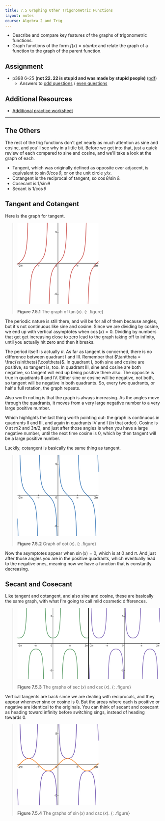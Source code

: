 ```yaml
---
title: 7.5 Graphing Other Trigonometric Functions
layout: notes
course: Algebra 2 and Trig
---
```


- Describe and compare key features of the graphs of trigonometric functions.
- Graph functions of the form $f(x) = a tan bx$ and relate the graph of a function to the graph of the parent function.

## Assignment

- p398 6–25 **(not 22. 22 is stupid and was made by stupid people)** ([pdf](./pdf/alg2-practice-0705.pdf))
  - Answers to [odd questions](../misc/alg2-odd-answers.pdf) / [even questions](../misc/alg2-even-answers.pdf)

## Additional Resources

- [Additional practice worksheet](./pdf/alg2-add-practice-0705.pdf)

---

## The Others

The rest of the trig functions don't get nearly as much attention as sine and cosine, and you'll see why in a little bit. Before we get into that, just a quick review of each compared to sine and cosine, and we'll take a look at the graph of each.

- Tangent, which was originally defined as opposite over adjacent, is equivalent to $\sin\theta/\cos\theta$, or on the unit circle $y/x$.
- Cotangent is the reciprocal of tangent, so $\cos\theta/\sin\theta$.
- Cosecant is $1/\sin\theta$
- Secant is $1/\cos\theta$

## Tangent and Cotangent

Here is the graph for tangent.

> ![The graph of tan(x)](./img/7-5-tan.png)
>
> **Figure 7.5.1** The graph of $\tan(x)$.
{: .figure}

The periodic nature is still there, and will be for all of them because angles, but it's not continuous like sine and cosine. Since we are dividing by cosine, we end up with vertical asymptotes when $\cos(x)=0$. Dividing by numbers that get get increasing close to zero lead to the graph taking off to infinity, until you actually hit zero and then it breaks.

The period itself is actually $\pi$. As far as tangent is concerned, there is no difference between quadrant I and III. Remember that $\tan\theta = \frac{\sin\theta}{\cos\theta}$. In quadrant I, both sine and cosine are positive, so tangent is, too. In quadrant III, sine and cosine are both negative, so tangent will end up being positive there also. The opposite is true in quadrants II and IV. Either sine or cosine will be negative, not both, so tangent will be negative in both quadrants. So, every two quadrants, or half a full rotation, the graph repeats.

Also worth noting is that the graph is always increasing. As the angles move through the quadrants, it moves from a very large negative number to a very large positive number.

Which highlights the last thing worth pointing out: the graph is continuous in quadrants II and III, and again in quadrants IV and I (in that order). Cosine is $0$ at $\pi/2$ and $3\pi/2$, and just after those angles is when you have a large negative number, until the next time cosine is 0, which by then tangent will be a large positive number.

Luckily, cotangent is basically the same thing as tangent.

> ![Graph of cot(x)](./img/7-5-cot.png)
>
> **Figure 7.5.2** Graph of $\cot(x)$.
{: .figure}

Now the asymptotes appear when $\sin(x)=0$, which is at $0$ and $\pi$. And just after those angles you are in the positive quadrants, which eventually lead to the negative ones, meaning now we have a function that is constantly decreasing.

## Secant and Cosecant

Like tangent and cotangent, and also sine and cosine, these are basically the same graph, with what I'm going to call mild cosmetic differences.

> ![Graph of sec(x) and csc(x)](./img/7-5-sec-csc.png)
>
> **Figure 7.5.3** The graphs of $\sec(x)$ and $\csc(x)$.
{: .figure}

Vertical tangents are back since we are dealing with reciprocals, and they appear whenever sine or cosine is $0$. But the areas where each is positive or negative are identical to the originals. You can think of secant and cosecant as heading toward infinity before switching sings, instead of heading towards $0$.

> ![Graphs of csc(x) and sin(x)](./img/7-5-csc-sin.png)
>
> **Figure 7.5.4** The graphs of $\sin(x)$ and $\csc(x)$.
{: .figure}
